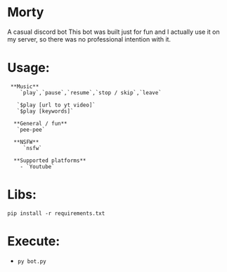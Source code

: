 # Morty
A casual discord bot
This bot was built just for fun and I actually use it on my server, so there was no
professional intention with it.

# Usage:
```
 **Music**
    `play`,`pause`,`resume`,`stop / skip`,`leave`

   `$play [url to yt video]`
   `$play [keywords]`

  **General / fun**
   `pee-pee`

  **NSFW**
     `nsfw`

  **Supported platforms**
    - `Youtube`
```

# Libs:
`pip install -r requirements.txt`

# Execute:
- `py bot.py`